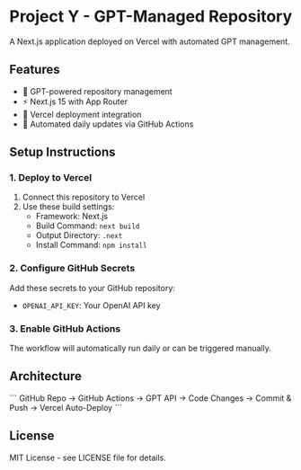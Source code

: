 # Project Y - GPT-Managed Repository

A Next.js application deployed on Vercel with automated GPT management.

## Features

- 🤖 GPT-powered repository management
- ⚡ Next.js 15 with App Router
- 🚀 Vercel deployment integration
- 🔄 Automated daily updates via GitHub Actions

## Setup Instructions

### 1. Deploy to Vercel
1. Connect this repository to Vercel
2. Use these build settings:
   - Framework: Next.js
   - Build Command: `next build`
   - Output Directory: `.next`
   - Install Command: `npm install`

### 2. Configure GitHub Secrets
Add these secrets to your GitHub repository:
- `OPENAI_API_KEY`: Your OpenAI API key

### 3. Enable GitHub Actions
The workflow will automatically run daily or can be triggered manually.

## Architecture

\`\`\`
GitHub Repo → GitHub Actions → GPT API → Code Changes → Commit & Push → Vercel Auto-Deploy
\`\`\`

## License

MIT License - see LICENSE file for details.
